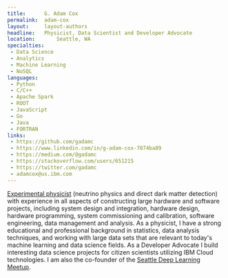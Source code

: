 ```yaml
---
title:      G. Adam Cox
permalink:  adam-cox
layout:     layout-authors
headline:   Physicist, Data Scientist and Developer Advocate
location:		Seattle, WA
specialties:
 - Data Science
 - Analytics
 - Machine Learning
 - NoSQL
languages:
 - Python
 - C/C++
 - Apache Spark
 - ROOT
 - JavaScript
 - Go
 - Java
 - FORTRAN
links:
 - https://github.com/gadamc
 - https://www.linkedin.com/in/g-adam-cox-7074ba89
 - https://medium.com/@gadamc
 - https://stackoverflow.com/users/651215
 - https://twitter.com/gadamc
 - adamcox@us.ibm.com
---
```


[Experimental physicist](https://arxiv.org/find/grp_cs,grp_physics/1/OR+OR+au:+Cox_G_A+au:+Cox_Mobrand_G_A+au:+Collaboration_SNO/0/1/0/all/0/1?skip=0&query_id=b11d0600788000a1) (neutrino physics and direct dark matter detection) with experience in all aspects of constructing large hardware and software projects, including system design and integration, hardware design, hardware programming, system commissioning and calibration, software engineering, data management and analysis. As a physicist, I have a strong educational and professional background in statistics, data analysis techniques, and working with large data sets that are relevant to today's machine learning and data science fields. As a Developer Advocate I build interesting data science projects for citizen scientists utilizing IBM Cloud technologies. I am also the co-founder of the [Seattle Deep Learning Meetup](https://www.meetup.com/Seattle-Deep-Learning-Meetup/).
